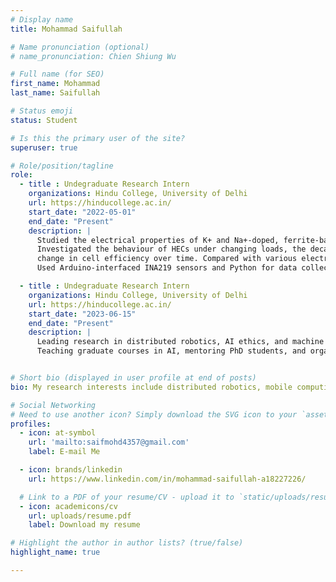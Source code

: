 ```yaml
---
# Display name
title: Mohammad Saifullah

# Name pronunciation (optional)
# name_pronunciation: Chien Shiung Wu

# Full name (for SEO)
first_name: Mohammad
last_name: Saifullah

# Status emoji
status: Student

# Is this the primary user of the site?
superuser: true

# Role/position/tagline
role: 
  - title : Undegraduate Research Intern
    organizations: Hindu College, University of Delhi
    url: https://hinducollege.ac.in/
    start_date: "2022-05-01"
    end_date: "Present"
    description: |
      Studied the electrical properties of K+ and Na+-doped, ferrite-based HECs—a novel green energy source.
      Investigated the behaviour of HECs under changing loads, the decay of generated current/voltage, and the
      change in cell efficiency over time. Compared with various electrochemical cells reported in literature.
      Used Arduino-interfaced INA219 sensors and Python for data collection and analysis. Curve fit current decay vs time curves to report various statistical metrics using scikit-learn

  - title : Undegraduate Research Intern
    organizations: Hindu College, University of Delhi
    url: https://hinducollege.ac.in/
    start_date: "2023-06-15"
    end_date: "Present"
    description: |
      Leading research in distributed robotics, AI ethics, and machine learning. 
      Teaching graduate courses in AI, mentoring PhD students, and organizing conferences.


# Short bio (displayed in user profile at end of posts)
bio: My research interests include distributed robotics, mobile computing and programmable matter.

# Social Networking
# Need to use another icon? Simply download the SVG icon to your `assets/media/icons/` folder.
profiles:
  - icon: at-symbol
    url: 'mailto:saifmohd4357@gmail.com'
    label: E-mail Me

  - icon: brands/linkedin
    url: https://www.linkedin.com/in/mohammad-saifullah-a18227226/

  # Link to a PDF of your resume/CV - upload it to `static/uploads/resume.pdf`
  - icon: academicons/cv
    url: uploads/resume.pdf
    label: Download my resume

# Highlight the author in author lists? (true/false)
highlight_name: true

---
```

